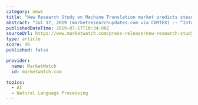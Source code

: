 ```yaml
---
category: news
title: "New Research Study on Machine Translation market predicts steady growth till 2024"
abstract: "Jul 17, 2019 (marketresearchupdates.com via COMTEX) -- “Info-graphic view of 55 industry The latest report titled global Machine Translation Market 2019 includes the comprehensive study of the present market scope and based on the research that is being ..."
publishedDateTime: 2019-07-17T10:34:00Z
sourceUrl: https://www.marketwatch.com/press-release/new-research-study-on-machine-translation-market-predicts-steady-growth-till-2024-2019-07-17
type: article
score: 46
published: false

provider:
  name: MarketWatch
  id: marketwatch.com

topics:
  - AI
  - Natural Language Processing
---
```

